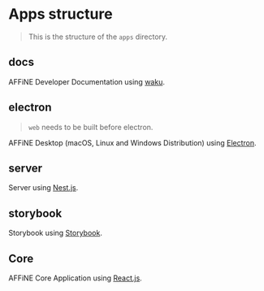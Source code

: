 # Apps structure

> This is the structure of the `apps` directory.

## docs

AFFiNE Developer Documentation using [waku](https://github.com/dai-shi/waku).

## electron

> `web` needs to be built before electron.

AFFiNE Desktop (macOS, Linux and Windows Distribution) using [Electron](https://www.electronjs.org/).

## server

Server using [Nest.js](https://nestjs.com/).

## storybook

Storybook using [Storybook](https://storybook.js.org/).

## Core

AFFiNE Core Application using [React.js](https://reactjs.org/).
